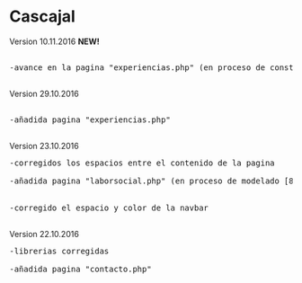 # Cascajal

Version 10.11.2016 <b>NEW!</b>
<pre>
<br>-avance en la pagina "experiencias.php" (en proceso de construccion [60%])</br>
</pre>


Version 29.10.2016
<pre>
<br>-añadida pagina "experiencias.php"</br>
</pre>


Version 23.10.2016
<pre>
-corregidos los espacios entre el contenido de la pagina
<br>-añadida pagina "laborsocial.php" (en proceso de modelado [80%])</br>
<br>-corregido el espacio y color de la navbar</br>
</pre>

<p>Version 22.10.2016</p>
<pre>-librerias corregidas
<br>-añadida pagina "contacto.php"</br>
</pre>
